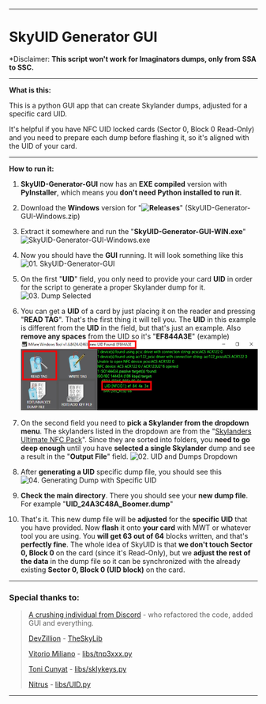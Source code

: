 ----------------------------------------

# SkyUID Generator GUI

*Disclaimer: **This script won't work for Imaginators dumps, only from SSA to SSC.**

----------------------------------------
**What is this:**

This is a python GUI app that can create Skylander dumps, adjusted for a specific card UID.

It's helpful if you have NFC UID locked cards (Sector 0, Block 0 Read-Only) and you need to prepare each dump before flashing it, so it's aligned with the UID of your card.

----------------------------------------

**How to run it:**

1. **SkyUID-Generator-GUI** now has an **EXE compiled** version with **PyInstaller**, which means you **don't need Python installed to run it**.

2. Download the **Windows** version for "**![Releases](https://github.com/skylandersNFC/SkyUID-Generator-GUI/releases/)**" (SkyUID-Generator-GUI-Windows.zip)

3. Extract it somewhere and run the "**SkyUID-Generator-GUI-WIN.exe**"
![SkyUID-Generator-GUI-Windows.exe](https://i.ibb.co/m5z5dXn/image.png)

4. Now you should have the **GUI** running. It will look something like this
![01. SkyUID-Generator-GUI](https://raw.githubusercontent.com/t3hsuppli3r/SkyUID-Generator-GUI/main/img/01.%20SkyUID-Generator-GUI.jpg)

5. On the first "**UID**" field, you only need to provide your card **UID** in order for the script to generate a proper Skylander dump for it.
![03. Dump Selected](https://raw.githubusercontent.com/t3hsuppli3r/SkyUID-Generator-GUI/main/img/03.%20Dump%20Selected.jpg)

6. You can get a **UID** of a card by just placing it on the reader and pressing "**READ TAG**". That's the first thing it will tell you. The **UID** in this example is different from the **UID** in the field, but that's just an example. Also **remove any spaces** from the UID so it's "**EF844A3E**" (example)
![00. How to get UID with MWT](https://github.com/skylandersNFC/SkyUID-Generator-GUI/blob/main/img/00.%20How%20to%20get%20UID%20with%20MWT.jpg)

7. On the second field you need to **pick a Skylander from the dropdown menu**. The skylanders listed in the dropdown are from the "[Skylanders Ultimate NFC Pack](https://docs.google.com/document/d/1M3CXm2UcXLo1kuhYmAAtitfPJUJoyL47Ey95BYIt-Z0/edit?usp=sharing)". Since they are sorted into folders, you **need to go deep enough** until you have **selected a single Skylander** dump and see a result in the "**Output File**" field.
![02. UID and Dumps Dropdown](https://raw.githubusercontent.com/t3hsuppli3r/SkyUID-Generator-GUI/main/img/02.%20UID%20and%20Dumps%20Dropdown.jpg)

8. After **generating a UID** specific dump file, you should see this 
![04. Generating Dump with Specific UID](https://raw.githubusercontent.com/t3hsuppli3r/SkyUID-Generator-GUI/main/img/04.%20Generating%20Dump%20with%20Specific%20UID.jpg)

9. **Check the main directory**. There you should see your **new dump file**. For example "**UID_24A3C48A_Boomer.dump**"

10. That's it. This new dump file will be **adjusted** for the **specific UID** that you have provided. Now **flash** it onto **your card** with MWT or whatever tool you are using. You **will get 63 out of 64** blocks written, and that's **perfectly fine**. The whole idea of SkyUID is that **we don't touch Sector 0, Block 0** on the card (since it's Read-Only), but we **adjust the rest of the data** in the dump file so it can be synchronized with the already existing **Sector 0, Block 0 (UID block)** on the card.
----------------------------------------

### Special thanks to:

>[A crushing individual from Discord]() - who refactored the code, added GUI and everything.
>
>[DevZillion](https://github.com/DevZillion) - [TheSkyLib](https://github.com/DevZillion/TheSkyLib)
>
>[Vitorio Miliano]() - [libs/tnp3xxx.py](https://github.com/DevZillion/TheSkyLib/blob/main/libs/tnp3xxx.py)
>
>[Toni Cunyat](https://github.com/elbuit) - [libs/sklykeys.py](https://github.com/DevZillion/TheSkyLib/blob/main/libs/sklykeys.py)
>
>[Nitrus](https://github.com/Nitrus) - [libs/UID.py](https://github.com/DevZillion/TheSkyLib/blob/main/libs/UID.py)

----------------------------------------
